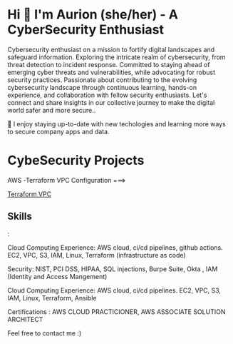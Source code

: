 

<h1>Hi 👋 I'm Aurion (she/her) - A CyberSecurity Enthusiast </h1>

<p>Cybersecurity enthusiast on a mission to fortify digital landscapes and safeguard information. Exploring the intricate realm of cybersecurity, from threat detection to incident response. Committed to staying ahead of emerging cyber threats and vulnerabilities, while advocating for robust security practices. Passionate about contributing to the evolving cybersecurity landscape through continuous learning, hands-on experience, and collaboration with fellow security enthusiasts. Let's connect and share insights in our collective journey to make the digital world safer and more secure..</p> 


🌱 I enjoy staying up-to-date with new techologies and learning more ways to secure company apps and data. 

<h1>CybeSecurity Projects</h1>

AWS -Terraform VPC Configuration ===> <p><a href ="https://github.com/aurion-codes/aws-vpc-config/tree/main/aws-vpc-config"> Terraform VPC</a></p> 
<h2><b>Skills</b></h2>:

Cloud Computing Experience: AWS cloud, ci/cd pipelines, github actions. EC2, VPC, S3, IAM, Linux, Terraform (infrastructure as code)

Security: NIST, PCI DSS, HIPAA, SQL injections, Burpe Suite, Okta , IAM (Identity and Access Mangement) 

Cloud Computing Experience: AWS cloud, ci/cd pipelines. EC2, VPC, S3, IAM, Linux, Terraform, Ansible

Certifications : AWS CLOUD PRACTICIONER, AWS ASSOCIATE SOLUTION ARCHITECT


Feel free to contact me :)

